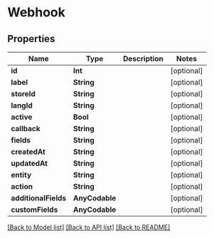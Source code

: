 # Webhook

## Properties
Name | Type | Description | Notes
------------ | ------------- | ------------- | -------------
**id** | **Int** |  | [optional] 
**label** | **String** |  | [optional] 
**storeId** | **String** |  | [optional] 
**langId** | **String** |  | [optional] 
**active** | **Bool** |  | [optional] 
**callback** | **String** |  | [optional] 
**fields** | **String** |  | [optional] 
**createdAt** | **String** |  | [optional] 
**updatedAt** | **String** |  | [optional] 
**entity** | **String** |  | [optional] 
**action** | **String** |  | [optional] 
**additionalFields** | **AnyCodable** |  | [optional] 
**customFields** | **AnyCodable** |  | [optional] 

[[Back to Model list]](../README.md#documentation-for-models) [[Back to API list]](../README.md#documentation-for-api-endpoints) [[Back to README]](../README.md)


